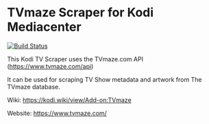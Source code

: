 # TVmaze Scraper for Kodi Mediacenter

[![Build Status](https://travis-ci.org/romanvm/kodi.tvmaze.svg?branch=master)](https://travis-ci.org/romanvm/kodi.tvmaze)

This Kodi TV Scraper uses the TVmaze.com API (https://www.tvmaze.com/api)

It can be used for scraping TV Show metadata and artwork from The TVmaze database.

Wiki: https://kodi.wiki/view/Add-on:TVmaze

Website: https://www.tvmaze.com/
